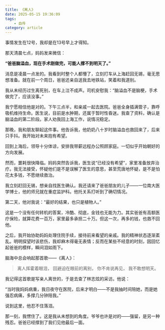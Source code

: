 ```yaml
---
title: 《离人》
date: 2025-05-15 19:36:09
tags:
    - 自传
category: article
---
```


事情发生在12号，我却是在13号早上才得知。

那天清晨七点，妈妈发来微信：

**“爸爸脑溢血，现在手术刚做完，可能人撑不到明天了。”**

消息是凌晨一点发的。我看到时整个人都懵了，立刻打车从上海赶回无锡，毫无思想准备。就在前一个周日，爸爸还亲自送我去地铁站，笑着和我道别。

我从未经历过生离死别，在车上泣不成声。司机安慰我：“脑溢血不是脑梗，手术做完了，应该没事。”

我宁愿相信他是对的。下午三点半，和亲戚一起去医院。爸爸全身插满管子，靠呼吸机维持生命。医生说，目前是水肿期，还属于暂时性昏迷。我查了资料，确认是脑溢血的第二阶段。家人劝我回上海工作，说情况稳定。

那晚，我和朋友聊起这件事。他告诉我，他奶奶八十岁时脑溢血也救回来了，后来只手抖。我开始对未来抱有希望。

回到上海后，领导十分体谅，安排我带薪远程办公照顾家庭。一切似乎开始朝好的方向发展。

然而，噩耗很快降临。妈妈突然告诉我，医生说“已经没有希望”，家里准备放弃治疗。我无法接受，怀疑他们是不是误解了医生的意思，甚至荒唐地怀疑，是不是怕花太多钱，不愿继续救治。

我立刻赶回无锡，想亲自找医生确认。我还请来了爸爸朋友的儿子——一位南大医学博士，他的师兄就在重症监护科。他托关系打听到了确切情况。

第二天，他对我说：“最好的结果，也只是植物人。”

这是一个没有任何转机的答案，冷酷、彻底，金钱也无能为力。其实爸爸有高额医疗保险，就算花费一百万，家里最多承担二十万。但这一次，再多的钱，也救不回他。

之后，我开始协助妈妈处理住院手续，接待前来看望的亲戚。我的精神状态逐渐紊乱。明明探望时该悲伤，我却麻木得毫无表情；反而在某些不经意的时刻，因回忆起爸爸的模样，瞬间泪如雨下。

脑海中总会响起那首歌——《离人》：

> 离人挥霍着眼泪，
> 回避迫在眼前的离别，
> 你不肯说再见，
> 我不敢想明天。

我记得这首歌是写亲人离世的，于是去查了林志炫的采访。他说：

“当时我妈妈病重，我日夜守在医院，后来才明白——不是我抽时间陪她，而是她强忍病痛，多撑几分钟陪我。”

说到这里，他忍不住落泪。

那一刻，我愣住了。这是我从未想到的角度。爷爷也许是对的——强留，是另一种残忍。爸爸已经撑到了我们见他最后一面。
